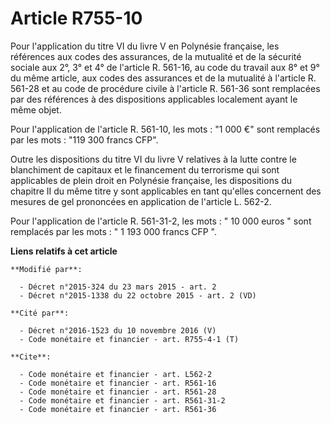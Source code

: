 # Article R755-10

Pour l'application du titre VI du livre V en Polynésie française, les références aux codes des assurances, de la mutualité et
de la sécurité sociale aux 2°, 3° et 4° de l'article R. 561-16, au code du travail aux 8° et 9° du même article, aux codes
des assurances et de la mutualité à l'article R. 561-28 et au code de procédure civile à l'article R. 561-36 sont remplacées
par des références à des dispositions applicables localement ayant le même objet. 

Pour l'application de l'article R. 561-10, les mots : "1 000 €" sont remplacés par les mots : "119 300 francs CFP". 

Outre les dispositions du titre VI du livre V relatives à la lutte contre le blanchiment de capitaux et le financement du
terrorisme qui sont applicables de plein droit en Polynésie française, les dispositions du chapitre II du même titre y sont
applicables en tant qu'elles concernent des mesures de gel prononcées en application de l'article L. 562-2. 

Pour l'application de l'article R. 561-31-2, les mots : " 10 000 euros " sont remplacés par les mots : " 1 193 000 francs CFP
".

**Liens relatifs à cet article**

	**Modifié par**:

	  - Décret n°2015-324 du 23 mars 2015 - art. 2
	  - Décret n°2015-1338 du 22 octobre 2015 - art. 2 (VD)

	**Cité par**:

	  - Décret n°2016-1523 du 10 novembre 2016 (V)
	  - Code monétaire et financier - art. R755-4-1 (T)

	**Cite**:

	  - Code monétaire et financier - art. L562-2
	  - Code monétaire et financier - art. R561-16
	  - Code monétaire et financier - art. R561-28
	  - Code monétaire et financier - art. R561-31-2
	  - Code monétaire et financier - art. R561-36
